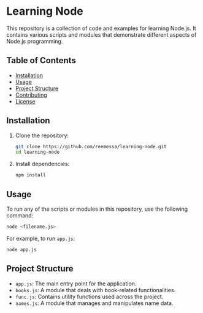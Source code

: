 # Learning Node

This repository is a collection of code and examples for learning Node.js. It contains various scripts and modules that demonstrate different aspects of Node.js programming.

## Table of Contents

- [Installation](#installation)
- [Usage](#usage)
- [Project Structure](#project-structure)
- [Contributing](#contributing)
- [License](#license)

## Installation

1. Clone the repository:

   ```bash
   git clone https://github.com/reemessa/learning-node.git
   cd learning-node
   ```

2. Install dependencies:

   ```bash
   npm install
   ```

## Usage

To run any of the scripts or modules in this repository, use the following command:

```bash
node <filename.js>
```

For example, to run `app.js`:

```bash
node app.js
```

## Project Structure

- `app.js`: The main entry point for the application.
- `books.js`: A module that deals with book-related functionalities.
- `func.js`: Contains utility functions used across the project.
- `names.js`: A module that manages and manipulates name data.

